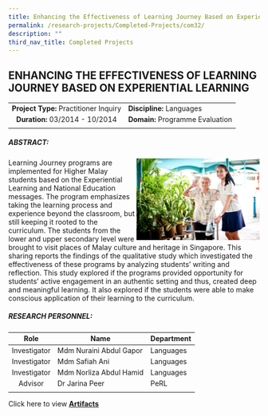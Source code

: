 ```yaml
---
title: Enhancing the Effectiveness of Learning Journey Based on Experiential Learning
permalink: /research-projects/Completed-Projects/com32/
description: ""
third_nav_title: Completed Projects
---
```

## ENHANCING THE EFFECTIVENESS OF LEARNING JOURNEY BASED ON EXPERIENTIAL LEARNING

|   |   |
|:-:|---|
| **Project Type:** Practitioner Inquiry  | **Discipline:** Languages  |
| **Duration:** 03/2014 - 10/2014  | **Domain:** Programme Evaluation  |
|   |   |

##### ABSTRACT:

<img src="/images/DSC_1700.jpg" style="width:49%" align=right>
Learning Journey programs are implemented for Higher Malay students based on the Experiential Learning and National Education messages. The program emphasizes taking the learning process and experience beyond the classroom, but still keeping it rooted to the curriculum. The students from the lower and upper secondary level were brought to visit places of Malay culture and heritage in Singapore. This sharing reports the findings of the qualitative study which investigated the effectiveness of these programs by analyzing students’ writing and reflection. This study explored if the programs provided opportunity for students’ active engagement in an authentic setting and thus, created deep and meaningful learning. It also explored if the students were able to make conscious application of their learning to the curriculum.

##### RESEARCH PERSONNEL:

| Role  |  Name | Department  |
|:-:|---|---|
| Investigator  | Mdm Nuraini Abdul Gapor  |  Languages |
| Investigator  | Mdm Safiah Ani  | Languages  |
| Investigator  | Mdm Norliza Abdul Hamid  | Languages  |
| Advisor  | Dr Jarina Peer  |PeRL   |
|   |   |   |

Click here to view **[Artifacts](https://inet.rgs.edu.sg/staff/PeRL/RC/Web/Shared%20Documents/Forms/AllItems.aspx?RootFolder=%2Fstaff%2FPeRL%2FRC%2FWeb%2FShared%20Documents%2F2014%5FNurainiAbdulGaporEtAl%5FEnhancingLJ&FolderCTID=0x01200031712F504D8D504CA3B282CB29566D72&View=%7B47BC0F48%2D6ED4%2D454D%2D932E%2D260891C384CC%7D)**